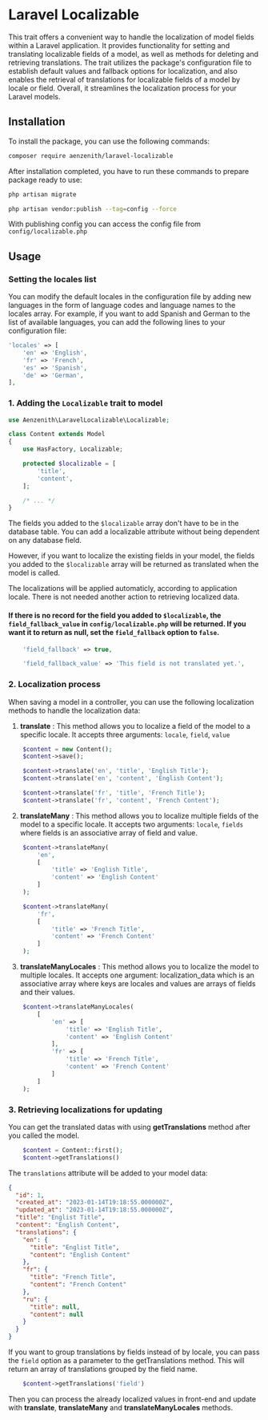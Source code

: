 # Laravel Localizable

This trait offers a convenient way to handle the localization of model fields within a Laravel application. It provides functionality for setting and translating localizable fields of a model, as well as methods for deleting and retrieving translations. The trait utilizes the package's configuration file to establish default values and fallback options for localization, and also enables the retrieval of translations for localizable fields of a model by locale or field. Overall, it streamlines the localization process for your Laravel models.

## Installation

To install the package, you can use the following commands:

```bash
composer require aenzenith/laravel-localizable

```

After installation completed, you have to run these commands to prepare package ready to use:

```bash
php artisan migrate

php artisan vendor:publish --tag=config --force
```

With publishing config you can access the config file from `config/localizable.php`

## Usage

### Setting the locales list

You can modify the default locales in the configuration file by adding new languages in the form of language codes and language names to the locales array. For example, if you want to add Spanish and German to the list of available languages, you can add the following lines to your configuration file:

```php
'locales' => [
    'en' => 'English',
    'fr' => 'French',
    'es' => 'Spanish',
    'de' => 'German',
],
```

### 1. Adding the `Localizable` trait to model

```php
use Aenzenith\LaravelLocalizable\Localizable;

class Content extends Model
{
    use HasFactory, Localizable;

    protected $localizable = [
        'title',
        'content',
    ];

    /* ... */
}

```

The fields you added to the `$localizable` array don't have to be in the database table. You can add a localizable attribute without being dependent on any database field.

However, if you want to localize the existing fields in your model,
the fields you added to the `$localizable` array will be returned as
translated when the model is called.

The localizations will be applied automaticly, according to application locale. There is not needed another action to retrieving localized data.

#### If there is no record for the field you added to `$localizable`, the `field_fallback_value` in `config/localizable.php` will be returned. If you want it to return as null, set the `field_fallback` option to `false`.

```php
    'field_fallback' => true,

    'field_fallback_value' => 'This field is not translated yet.',
```

### 2. Localization process

When saving a model in a controller, you can use the following localization methods to handle the localization data:

1. **translate** : This method allows you to localize a field of the model to a specific locale. It accepts three arguments: `locale`, `field`, `value`

```php
    $content = new Content();
    $content->save();

    $content->translate('en', 'title', 'English Title');
    $content->translate('en', 'content', 'English Content');

    $content->translate('fr', 'title', 'French Title');
    $content->translate('fr', 'content', 'French Content');
```

2. **translateMany** : This method allows you to localize multiple fields of the model to a specific locale. It accepts two arguments: `locale`, `fields` where fields is an associative array of field and value.

```php
    $content->translateMany(
        'en',
        [
            'title' => 'English Title',
            'content' => 'English Content'
        ]
    );

    $content->translateMany(
        'fr',
        [
            'title' => 'French Title',
            'content' => 'French Content'
        ]
    );
```

3. **translateManyLocales** : This method allows you to localize the model to multiple locales. It accepts one argument: localization_data which is an associative array where keys are locales and values are arrays of fields and their values.

```php
    $content->translateManyLocales(
        [
            'en' => [
                'title' => 'English Title',
                'content' => 'English Content'
            ],
            'fr' => [
                'title' => 'French Title',
                'content' => 'French Content'
            ]
        ]
    );
```

### 3. Retrieving localizations for updating

You can get the translated datas with using **getTranslations** method after you called the model.

```php
    $content = Content::first();
    $content->getTranslations()
```

The `translations` attribute will be added to your model data:

```json
{
  "id": 1,
  "created_at": "2023-01-14T19:18:55.000000Z",
  "updated_at": "2023-01-14T19:18:55.000000Z",
  "title": "Englist Title",
  "content": "English Content",
  "translations": {
    "en": {
      "title": "Englist Title",
      "content": "English Content"
    },
    "fr": {
      "title": "French Title",
      "content": "French Content"
    },
    "ru": {
      "title": null,
      "content": null
    }
  }
}
```

If you want to group translations by fields instead of by locale, you can pass the `field` option as a parameter to the getTranslations method. This will return an array of translations grouped by the field name.

```php
    $content->getTranslations('field')
```

Then you can process the already localized values in front-end and update with **translate**, **translateMany** and **translateManyLocales** methods.
